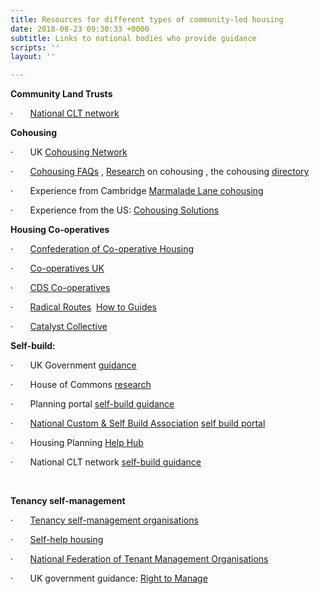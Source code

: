 ```yaml
---
title: Resources for different types of community-led housing
date: 2018-08-23 09:30:33 +0000
subtitle: Links to national bodies who provide guidance
scripts: ''
layout: ''

---
```

**Community Land Trusts** 

·       [National CLT network ](http://www.communitylandtrusts.org.uk/funding-and-resources/resources)

**Cohousing**

·       UK [Cohousing Network](https://cohousing.org.uk/membership-categories/)

·       [Cohousing FAQs](https://bit.ly/2M4JUFo) , [Research](https://bit.ly/2M7kirC) on cohousing , the cohousing [directory](https://bit.ly/2KyGaHx) 

·       Experience from Cambridge [Marmalade Lane cohousing](http://www.houseplanninghelp.com/hph129-setting-up-a-cohousing-scheme-with-chris-wilson-from-k1/)

·       Experience from the US: [Cohousing Solutions](http://cohousing-solutions.com/resources/next-steps/) 

**Housing Co-operatives**

·       [Confederation of Co-operative Housing](http://www.cch.coop/centre-for-excellence/) 

·       [Co-operatives UK](https://www.uk.coop/developing-co-ops/start-co-operative) 

·       [CDS Co-operatives](https://www.cds.coop/)

·       [Radical Routes](http://www.radicalroutes.org.uk/)  [How to Guides](http://www.radicalroutes.org.uk/publicdownloads/how2housingco-opstepbystep.pdf)

·       [Catalyst Collective](http://www.catalystcollective.org/cms/housing-co-ops)

**Self-build:**

·       UK Government [guidance](https://www.gov.uk/guidance/self-build-and-custom-housebuilding) 

·       House of Commons [research](http://researchbriefings.parliament.uk/ResearchBriefing/Summary/SN06784) 

·       Planning portal [self-build guidance](•%09https:/www.planningportal.co.uk/info/200130/common_projects/49/self-build_homes) 

·       [National Custom & Self Build Association](http://www.nacsba.org.uk/) [self build portal](https://www.selfbuildportal.org.uk/)

·       Housing Planning [Help Hub](https://hphhub.com/) 

·       National CLT network [self-build guidance](http://www.communitylandtrusts.org.uk/funding-and-resources/resources/start-a-clt-building-the-homes-including-self-build)

 

**Tenancy self-management**

·       [Tenancy self-management organisations](https://en.wikipedia.org/wiki/Tenant_management_organisation)

·       [Self-help housing](http://self-help-housing.org/how-is-it-done/setting-up/)

·       [National Federation of Tenant Management Organisations](http://www.nftmo.co.uk/)

·       UK government guidance: [Right to Manage](https://www.gov.uk/government/collections/tenant-management-organisations-guidance)